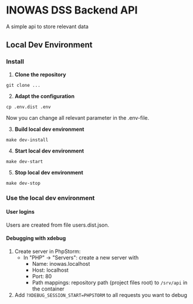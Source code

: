 # INOWAS DSS Backend API

A simple api to store relevant data

## Local Dev Environment

### Install

1. **Clone the repository**
```
git clone ...
```
2. **Adapt the configuration**
```
cp .env.dist .env
```
Now you can change all relevant parameter in the .env-file.

3. **Build local dev environment**
```
make dev-install
```
4. **Start local dev environment**
```
make dev-start
```
5. **Stop local dev environment**
```
make dev-stop
```

### Use the local dev environment

#### User logins

Users are created from file users.dist.json.

#### Debugging with xdebug

1. Create server in PhpStorm:
    * In "PHP" -> "Servers": create a new server with
        * Name: inowas.localhost
        * Host: localhost
        * Port: 80
        * Path mappings: repository path (project files root) to `/srv/api` in the container
2. Add `?XDEBUG_SESSION_START=PHPSTORM` to all requests you want to debug

